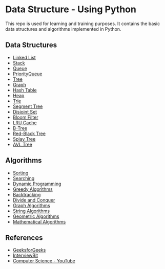 # Data Structure - Using Python

This repo is used for learning and training purposes. It contains the basic data structures and algorithms implemented in Python.

## Data Structures

- [Linked List](./data-structures/05-linked_list/linked_list.py)
- [Stack](./data-structure/02-stack/stack.py)
- [Queue](./data-structures/03-queue/queue.py)
- [PriorityQueue](./data-structures/04-priority_queue/priority_queue.py)
- [Tree]()
- [Graph]()
- [Hash Table]()
- [Heap]()
- [Trie]()
- [Segment Tree]()
- [Disjoint Set]()
- [Bloom Filter]()
- [LRU Cache]()
- [B-Tree]()
- [Red-Black Tree]()
- [Splay Tree]()
- [AVL Tree]()

## Algorithms

- [Sorting]()
- [Searching]() 
- [Dynamic Programming]()
- [Greedy Algorithms]()
- [Backtracking]()
- [Divide and Conquer]()
- [Graph Algorithms]()
- [String Algorithms]()
- [Geometric Algorithms]()
- [Mathematical Algorithms]()


## References

- [GeeksforGeeks](https://www.geeksforgeeks.org/)
- [InterviewBit](https://www.interviewbit.com/)
- [Computer Science - YouTube](https://youtube.com/playlist?list=PLTd6ceoshprdS7HVI-Yus4rAHtrqNzH0j&si=dPICNUIjrSwoxz1V)